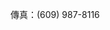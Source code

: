 <Token xmlns:xlink="http://www.w3.org/1999/xlink">傳真：(609) 987-8116</Token>

<!--HONumber=Jul16_HO3-->


